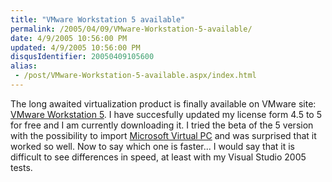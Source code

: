 ```yaml
---
title: "VMware Workstation 5 available"
permalink: /2005/04/09/VMware-Workstation-5-available/
date: 4/9/2005 10:56:00 PM
updated: 4/9/2005 10:56:00 PM
disqusIdentifier: 20050409105600
alias:
 - /post/VMware-Workstation-5-available.aspx/index.html
---
```




The long awaited virtualization product is finally available on VMware site: 
[VMware 
Workstation 5](https://www.vmware.com/products/desktop/ws_features.html). I have succesfully updated my license form 4.5 to 5 for free 
and I am currently downloading it. I tried the beta of the 5 version with the 
possibility to import [Microsoft Virtual 
PC](http://www.microsoft.com/windows/virtualpc/default.mspx) and was surprised that it worked so well. Now to say which one is 
faster... I would say that it is difficult to see differences in speed, at least 
with my Visual Studio 2005 tests.
